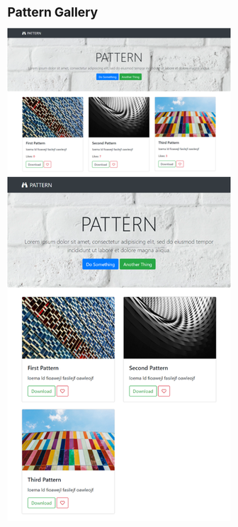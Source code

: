 # Pattern Gallery
![Website Screenshot](https://github.com/emily-reinhart/pattern-gallery/blob/master/screenshots/screencapture-with-likes.png)
![Screenshot](https://github.com/emily-reinhart/pattern-gallery/blob/master/screenshots/pattern-gallery.png)
